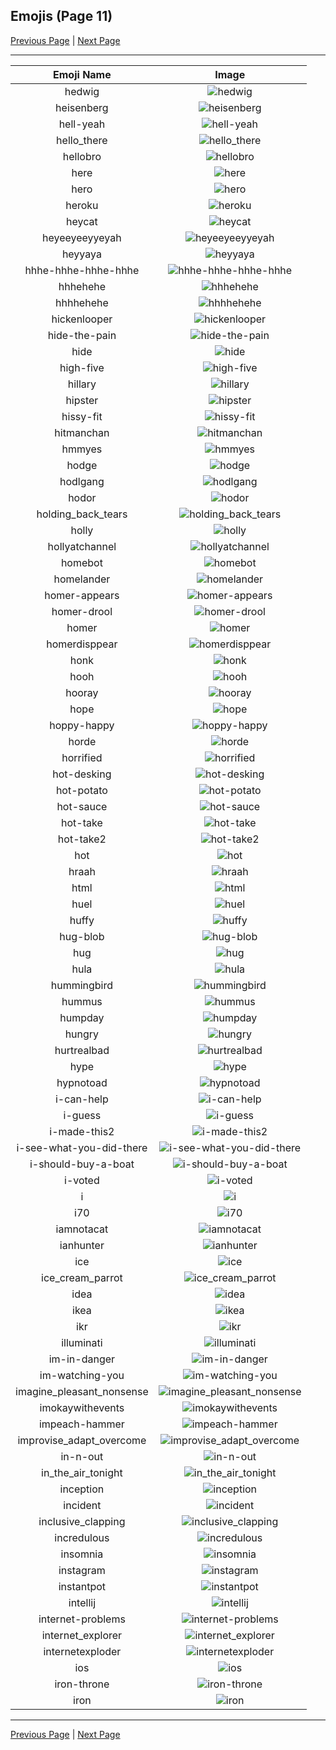 
  ## Emojis (Page 11)

  [Previous Page](/docs/denverdevs/page-g-0010.md)
   | [Next Page](/docs/denverdevs/page-i-0012.md)

  <hr />

  |Emoji Name|Image|
  | :-: | :-: |
  |hedwig| ![hedwig](/emojis/denverdevs/hedwig.png)|
  |heisenberg| ![heisenberg](/emojis/denverdevs/heisenberg.png)|
  |hell-yeah| ![hell-yeah](/emojis/denverdevs/hell-yeah.png)|
  |hello_there| ![hello_there](/emojis/denverdevs/hello_there.gif)|
  |hellobro| ![hellobro](/emojis/denverdevs/hellobro.gif)|
  |here| ![here](/emojis/denverdevs/here.png)|
  |hero| ![hero](/emojis/denverdevs/hero.jpg)|
  |heroku| ![heroku](/emojis/denverdevs/heroku.png)|
  |heycat| ![heycat](/emojis/denverdevs/heycat.png)|
  |heyeeyeeyyeyah| ![heyeeyeeyyeyah](/emojis/denverdevs/heyeeyeeyyeyah.gif)|
  |heyyaya| ![heyyaya](/emojis/denverdevs/heyyaya.gif)|
  |hhhe-hhhe-hhhe-hhhe| ![hhhe-hhhe-hhhe-hhhe](/emojis/denverdevs/hhhe-hhhe-hhhe-hhhe.gif)|
  |hhhehehe| ![hhhehehe](/emojis/denverdevs/hhhehehe.gif)|
  |hhhhehehe| ![hhhhehehe](/emojis/denverdevs/hhhhehehe.gif)|
  |hickenlooper| ![hickenlooper](/emojis/denverdevs/hickenlooper.png)|
  |hide-the-pain| ![hide-the-pain](/emojis/denverdevs/hide-the-pain.png)|
  |hide| ![hide](/emojis/denverdevs/hide.png)|
  |high-five| ![high-five](/emojis/denverdevs/high-five.gif)|
  |hillary| ![hillary](/emojis/denverdevs/hillary.gif)|
  |hipster| ![hipster](/emojis/denverdevs/hipster.png)|
  |hissy-fit| ![hissy-fit](/emojis/denverdevs/hissy-fit.gif)|
  |hitmanchan| ![hitmanchan](/emojis/denverdevs/hitmanchan.gif)|
  |hmmyes| ![hmmyes](/emojis/denverdevs/hmmyes.gif)|
  |hodge| ![hodge](/emojis/denverdevs/hodge.png)|
  |hodlgang| ![hodlgang](/emojis/denverdevs/hodlgang.png)|
  |hodor| ![hodor](/emojis/denverdevs/hodor.png)|
  |holding_back_tears| ![holding_back_tears](/emojis/denverdevs/holding_back_tears.gif)|
  |holly| ![holly](/emojis/denverdevs/holly.jpg)|
  |hollyatchannel| ![hollyatchannel](/emojis/denverdevs/hollyatchannel.jpg)|
  |homebot| ![homebot](/emojis/denverdevs/homebot.png)|
  |homelander| ![homelander](/emojis/denverdevs/homelander.png)|
  |homer-appears| ![homer-appears](/emojis/denverdevs/homer-appears.gif)|
  |homer-drool| ![homer-drool](/emojis/denverdevs/homer-drool.png)|
  |homer| ![homer](/emojis/denverdevs/homer.gif)|
  |homerdisppear| ![homerdisppear](/emojis/denverdevs/homerdisppear.gif)|
  |honk| ![honk](/emojis/denverdevs/honk.png)|
  |hooh| ![hooh](/emojis/denverdevs/hooh.png)|
  |hooray| ![hooray](/emojis/denverdevs/hooray.gif)|
  |hope| ![hope](/emojis/denverdevs/hope.png)|
  |hoppy-happy| ![hoppy-happy](/emojis/denverdevs/hoppy-happy.gif)|
  |horde| ![horde](/emojis/denverdevs/horde.jpg)|
  |horrified| ![horrified](/emojis/denverdevs/horrified.gif)|
  |hot-desking| ![hot-desking](/emojis/denverdevs/hot-desking.png)|
  |hot-potato| ![hot-potato](/emojis/denverdevs/hot-potato.gif)|
  |hot-sauce| ![hot-sauce](/emojis/denverdevs/hot-sauce.png)|
  |hot-take| ![hot-take](/emojis/denverdevs/hot-take.png)|
  |hot-take2| ![hot-take2](/emojis/denverdevs/hot-take2.gif)|
  |hot| ![hot](/emojis/denverdevs/hot.gif)|
  |hraah| ![hraah](/emojis/denverdevs/hraah.png)|
  |html| ![html](/emojis/denverdevs/html.png)|
  |huel| ![huel](/emojis/denverdevs/huel.png)|
  |huffy| ![huffy](/emojis/denverdevs/huffy.gif)|
  |hug-blob| ![hug-blob](/emojis/denverdevs/hug-blob.png)|
  |hug| ![hug](/emojis/denverdevs/hug.gif)|
  |hula| ![hula](/emojis/denverdevs/hula.gif)|
  |hummingbird| ![hummingbird](/emojis/denverdevs/hummingbird.png)|
  |hummus| ![hummus](/emojis/denverdevs/hummus.png)|
  |humpday| ![humpday](/emojis/denverdevs/humpday.png)|
  |hungry| ![hungry](/emojis/denverdevs/hungry.gif)|
  |hurtrealbad| ![hurtrealbad](/emojis/denverdevs/hurtrealbad.png)|
  |hype| ![hype](/emojis/denverdevs/hype.gif)|
  |hypnotoad| ![hypnotoad](/emojis/denverdevs/hypnotoad.gif)|
  |i-can-help| ![i-can-help](/emojis/denverdevs/i-can-help.png)|
  |i-guess| ![i-guess](/emojis/denverdevs/i-guess.gif)|
  |i-made-this2| ![i-made-this2](/emojis/denverdevs/i-made-this2.jpg)|
  |i-see-what-you-did-there| ![i-see-what-you-did-there](/emojis/denverdevs/i-see-what-you-did-there.png)|
  |i-should-buy-a-boat| ![i-should-buy-a-boat](/emojis/denverdevs/i-should-buy-a-boat.png)|
  |i-voted| ![i-voted](/emojis/denverdevs/i-voted.jpg)|
  |i| ![i](/emojis/denverdevs/i.jpg)|
  |i70| ![i70](/emojis/denverdevs/i70.png)|
  |iamnotacat| ![iamnotacat](/emojis/denverdevs/iamnotacat.png)|
  |ianhunter| ![ianhunter](/emojis/denverdevs/ianhunter.jpg)|
  |ice| ![ice](/emojis/denverdevs/ice.png)|
  |ice_cream_parrot| ![ice_cream_parrot](/emojis/denverdevs/ice_cream_parrot.gif)|
  |idea| ![idea](/emojis/denverdevs/idea.gif)|
  |ikea| ![ikea](/emojis/denverdevs/ikea.png)|
  |ikr| ![ikr](/emojis/denverdevs/ikr.png)|
  |illuminati| ![illuminati](/emojis/denverdevs/illuminati.png)|
  |im-in-danger| ![im-in-danger](/emojis/denverdevs/im-in-danger.png)|
  |im-watching-you| ![im-watching-you](/emojis/denverdevs/im-watching-you.png)|
  |imagine_pleasant_nonsense| ![imagine_pleasant_nonsense](/emojis/denverdevs/imagine_pleasant_nonsense.png)|
  |imokaywithevents| ![imokaywithevents](/emojis/denverdevs/imokaywithevents.gif)|
  |impeach-hammer| ![impeach-hammer](/emojis/denverdevs/impeach-hammer.png)|
  |improvise_adapt_overcome| ![improvise_adapt_overcome](/emojis/denverdevs/improvise_adapt_overcome.jpg)|
  |in-n-out| ![in-n-out](/emojis/denverdevs/in-n-out.png)|
  |in_the_air_tonight| ![in_the_air_tonight](/emojis/denverdevs/in_the_air_tonight.jpg)|
  |inception| ![inception](/emojis/denverdevs/inception.gif)|
  |incident| ![incident](/emojis/denverdevs/incident.png)|
  |inclusive_clapping| ![inclusive_clapping](/emojis/denverdevs/inclusive_clapping.gif)|
  |incredulous| ![incredulous](/emojis/denverdevs/incredulous.png)|
  |insomnia| ![insomnia](/emojis/denverdevs/insomnia.gif)|
  |instagram| ![instagram](/emojis/denverdevs/instagram.gif)|
  |instantpot| ![instantpot](/emojis/denverdevs/instantpot.png)|
  |intellij| ![intellij](/emojis/denverdevs/intellij.png)|
  |internet-problems| ![internet-problems](/emojis/denverdevs/internet-problems.png)|
  |internet_explorer| ![internet_explorer](/emojis/denverdevs/internet_explorer.png)|
  |internetexploder| ![internetexploder](/emojis/denverdevs/internetexploder.gif)|
  |ios| ![ios](/emojis/denverdevs/ios.png)|
  |iron-throne| ![iron-throne](/emojis/denverdevs/iron-throne.png)|
  |iron| ![iron](/emojis/denverdevs/iron.jpg)|

  <hr/>
  
  [Previous Page](/docs/denverdevs/page-g-0010.md)
   | [Next Page](/docs/denverdevs/page-i-0012.md)